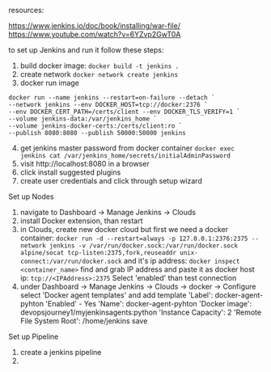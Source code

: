 resources:

https://www.jenkins.io/doc/book/installing/war-file/
https://www.youtube.com/watch?v=6YZvp2GwT0A

to set up Jenkins and run it follow these steps:

1. build docker image:
   `docker build -t jenkins .`
2. create network
   `docker network create jenkins`
3. docker run image

```
docker run --name jenkins --restart=on-failure --detach `
--network jenkins --env DOCKER_HOST=tcp://docker:2376 `
--env DOCKER_CERT_PATH=/certs/client --env DOCKER_TLS_VERIFY=1 `
--volume jenkins-data:/var/jenkins_home `
--volume jenkins-docker-certs:/certs/client:ro `
--publish 8080:8080 --publish 50000:50000 jenkins
```

4. get jenkins master password from docker container
   `docker exec jenkins cat /var/jenkins_home/secrets/initialAdminPassword`
5. visit http://localhost:8080 in a browser
6. click install suggested plugins
7. create user credentials and click through setup wizard

Set up Nodes

1. navigate to Dashboard -> Manage Jenkins -> Clouds
2. install Docker extension, than restart
3. in Clouds, create new docker cloud
   but first we need a docker container:
   `docker run -d --restart=always -p 127.0.0.1:2376:2375 --network jenkins -v /var/run/docker.sock:/var/run/docker.sock alpine/socat tcp-listen:2375,fork,reuseaddr unix-connect:/var/run/docker.sock`
   and it's ip address:
   `docker inspect <container_name>`
   find and grab IP address and paste it as docker host ip: `tcp://<IPAddress>:2375`
   Select 'enabled' than test connection
4. under Dashboard -> Manage Jenkins -> Clouds -> docker -> Configure select 'Docker agent templates' and add template
   'Label': docker-agent-pyhton
   'Enabled' - Yes
   'Name': docker-agent-pyhton
   'Docker image': devopsjourney1/myjenkinsagents:python
   'Instance Capacity': 2
   'Remote File System Root': /home/jenkins
   save

Set up Pipeline

1. create a jenkins pipeline
2.
